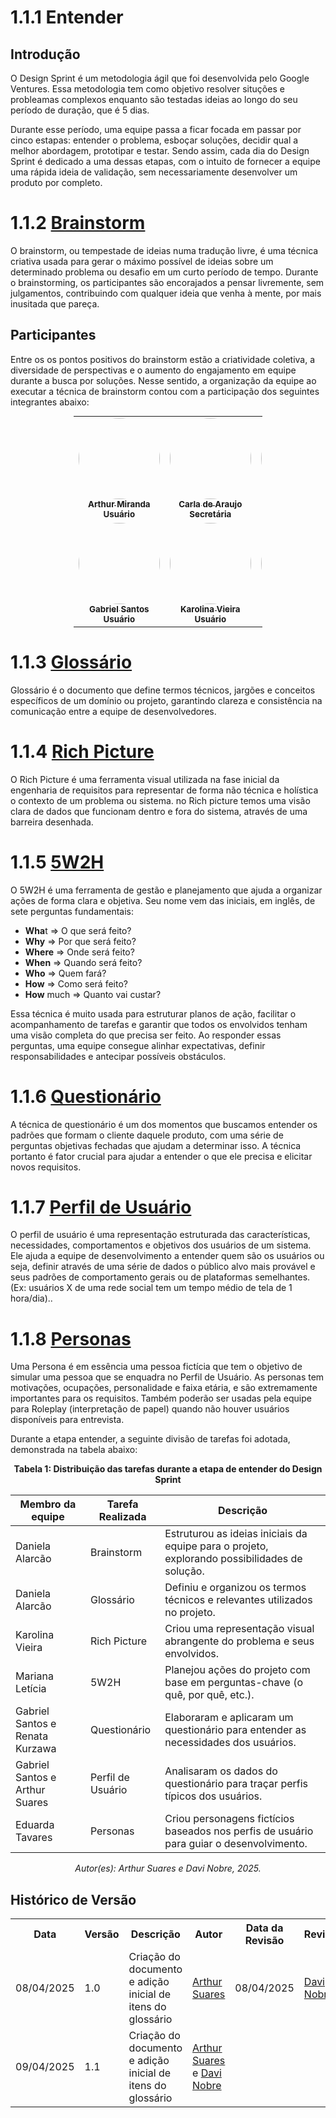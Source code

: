 # 1.1.1 Entender
## Introdução 
O Design Sprint é um metodologia ágil que foi desenvolvida pelo Google Ventures. Essa metodologia tem como objetivo resolver situções e probleamas complexos enquanto são testadas ideias ao longo do seu período de duração, que é 5 dias.

Durante esse período, uma equipe passa a ficar focada em passar por cinco estapas: entender o problema, esboçar soluções, decidir qual a melhor abordagem, prototipar e testar. Sendo assim, cada dia do Design Sprint é dedicado a uma dessas etapas, com o intuito de fornecer a equipe uma rápida ideia de validação, sem necessariamente desenvolver um produto por completo.

# 1.1.2 [ Brainstorm ](Base/1.3.TecnicasElicitacao/1.3.1.Brainstorm.md)
O brainstorm, ou tempestade de ideias numa tradução livre, é uma técnica criativa usada para gerar o máximo possível de ideias sobre um determinado problema ou desafio em um curto período de tempo. Durante o brainstorming, os participantes são encorajados a pensar livremente, sem julgamentos, contribuindo com qualquer ideia que venha à mente, por mais inusitada que pareça.

## Participantes
Entre os os pontos positivos do brainstorm estão a criatividade coletiva, a diversidade de perspectivas e o aumento do engajamento em equipe durante a busca por soluções. Nesse sentido, a organização da equipe ao executar a técnica de brainstorm contou com a participação dos seguintes integrantes abaixo:


<table style="margin: auto; width: 60%; text-align: center;" border="0" cellpadding="10">
  <tr>
    <td>
      <a href="https://github.com/arthur-suares">
        <img style="border-radius: 50%;" src="https://github.com/arthur-suares.png" width="130px;" alt=""/>
        <br /><sub><b>Arthur Miranda</b></sub><br /><sub><b>Usuário</b></sub>
      </a>
    </td>
    <td>
      <a href="https://github.com/ccarlaa">
        <img style="border-radius: 50%;" src="https://github.com/ccarlaa.png" width="130px;" alt=""/>
        <br /><sub><b>Carla de Araujo</b></sub><br /><sub><b>Secretária</b></sub>
      </a>
    </td>
    <td>
      <a href="https://github.com/danialarcao">
        <img style="border-radius: 50%;" src="https://github.com/danialarcao.png" width="130px;" alt=""/>
        <br /><sub><b>Daniela Alarcão</b></sub><br /><sub><b>Usuário</b></sub>
      </a>
    </td>
    <td>
      <a href="https://github.com/Jagaima">
        <img style="border-radius: 50%;" src="https://github.com/Jagaima.png" width="130px;" alt=""/>
        <br /><sub><b>Davi Nobre</b></sub><br /><sub><b>Secretário</b></sub>
      </a>
    </td>
    <td>
      <a href="https://github.com/erteduarda">
        <img style="border-radius: 50%;" src="https://github.com/erteduarda.png" width="130px;" alt=""/>
        <br /><sub><b>Eduarda Tavares</b></sub><br /><sub><b>Usuário</b></sub>
      </a>
    </td>
  </tr>
  <tr>
    <td>
      <a href="https://github.com/GabrielSMonteiro">
        <img style="border-radius: 50%;" src="https://github.com/GabrielSMonteiro.png" width="130px;" alt=""/>
        <br /><sub><b>Gabriel Santos</b></sub><br /><sub><b>Usuário</b></sub>
      </a>
    </td>
    <td>
      <a href="https://github.com/Karolina91">
        <img style="border-radius: 50%;" src="https://github.com/Karolina91.png" width="130px;" alt=""/>
        <br /><sub><b>Karolina Vieira</b></sub><br /><sub><b>Usuário</b></sub>
      </a>
    </td>
    <td>
      <a href="https://github.com/Marianannn">
        <img style="border-radius: 50%;" src="https://github.com/Marianannn.png" width="130px;" alt=""/>
        <br /><sub><b>Mariana Letícia</b></sub><br /><sub><b>Usuário</b></sub>
      </a>
    </td>
    <td>
      <a href="https://github.com/paolaalim">
        <img style="border-radius: 50%;" src="https://github.com/paolaalim.png" width="130px;" alt=""/>
        <br /><sub><b>Paola Rebeca</b></sub><br /><sub><b>Usuário</b></sub>
      </a>
    </td>
    <td>
      <a href="https://github.com/RenataKurzawa">
        <img style="border-radius: 50%;" src="https://github.com/RenataKurzawa.png" width="130px;" alt=""/>
        <br /><sub><b>Renata Kurzawa</b></sub><br /><sub><b>Moderadora</b></sub>
      </a>
    </td>
  </tr>
</table>





# 1.1.3 [ Glossário ](Base/1.2.ArtefatosGeneralistas/1.2.1.Glossario.md)

Glossário é o documento que define termos técnicos, jargões e conceitos específicos de um domínio ou projeto, garantindo clareza e consistência na comunicação entre a equipe de desenvolvedores. 

# 1.1.4 [ Rich Picture ](Base/1.2.ArtefatosGeneralistas/1.2.3.RichPicture.md)

O Rich Picture é uma ferramenta visual utilizada na fase inicial da engenharia de requisitos para representar de forma não técnica e holística o contexto de um problema ou sistema. no Rich picture temos uma visão clara de dados que funcionam dentro e fora do sistema, através de uma barreira desenhada. 

# 1.1.5 [ 5W2H ](Base/1.2.ArtefatosGeneralistas/1.2.2.5W2H.md)
O 5W2H é uma ferramenta de gestão e planejamento que ajuda a organizar ações de forma clara e objetiva. Seu nome vem das iniciais, em inglês, de sete perguntas fundamentais: 
- **Wha**t ⇒ O que será feito?
- **Why** ⇒ Por que será feito?
- **Where** ⇒ Onde será feito?
- **When** ⇒ Quando será feito?
- **Who** ⇒ Quem fará?
- **How** ⇒ Como será feito?
- **How** much ⇒ Quanto vai custar?

Essa técnica é muito usada para estruturar planos de ação, facilitar o acompanhamento de tarefas e garantir que todos os envolvidos tenham uma visão completa do que precisa ser feito. Ao responder essas perguntas, uma equipe consegue alinhar expectativas, definir responsabilidades e antecipar possíveis obstáculos.

# 1.1.6 [ Questionário ](Base/1.3.TecnicasElicitacao/1.3.2.Questionario.md)


A técnica de questionário é um dos momentos que buscamos entender os padrões que formam o cliente daquele produto, com uma série de perguntas objetivas fechadas que ajudam a determinar isso. A técnica portanto é fator crucial para ajudar a entender o que ele precisa e elicitar novos requisitos.

# 1.1.7 [ Perfil de Usuário ](Base/1.2.ArtefatosGeneralistas/1.2.6.PerfilUsuario.md)

O perfil de usuário é uma representação estruturada das características, necessidades, comportamentos e objetivos dos usuários de um sistema. Ele ajuda a equipe de desenvolvimento a entender quem são os usuários ou seja, definir através de uma série de dados o público alvo mais provável e seus padrões de comportamento gerais ou de plataformas semelhantes. (Ex: usuários X de uma rede social tem um tempo médio de tela de 1 hora/dia)..

# 1.1.8 [ Personas ](Base/1.2.ArtefatosGeneralistas/1.2.7.Personas.md)

Uma Persona é em essência uma pessoa fictícia que tem o objetivo de simular uma pessoa que se enquadra no Perfil de Usuário. As personas tem motivações, ocupações, personalidade e faixa etária, e são extremamente importantes para os requisitos. Também poderão ser usadas pela equipe para Roleplay (interpretação de papel) quando não houver usuários disponíveis para entrevista. 

Durante a etapa entender, a seguinte divisão de tarefas foi adotada, demonstrada na tabela abaixo:
<p align="center"><strong>Tabela 1: Distribuição das tarefas durante a etapa de entender do Design Sprint</strong></p>


| Membro da equipe | Tarefa Realizada | Descrição |
|------------------|------------------|-----------|
| Daniela Alarcão  | Brainstorm       | Estruturou as ideias iniciais da equipe para o projeto, explorando possibilidades de solução.|
| Daniela Alarcão  | Glossário        | Definiu e organizou os termos técnicos e relevantes utilizados no projeto.|
| Karolina Vieira  | Rich Picture     | Criou uma representação visual abrangente do problema e seus envolvidos. |
| Mariana Letícia  | 5W2H             | Planejou ações do projeto com base em perguntas-chave (o quê, por quê, etc.).|
| Gabriel Santos e Renata Kurzawa | Questionário| Elaboraram e aplicaram um questionário para entender as necessidades dos usuários. |
| Gabriel Santos e Arthur Suares | Perfil de Usuário| Analisaram os dados do questionário para traçar perfis típicos dos usuários. |
| Eduarda Tavares  | Personas         |  Criou personagens fictícios baseados nos perfis de usuário para guiar o desenvolvimento.|

<p align="center"><em>Autor(es): Arthur Suares e Davi Nobre, 2025.</em></p>

## Histórico de Versão

<div align="center">
    <table>
        <tr>
            <th>Data</th>
            <th>Versão</th>
            <th>Descrição</th>
            <th>Autor</th>
            <th>Data da Revisão</th>
            <th>Revisor</th>
        </tr>
        <tr>
            <td>08/04/2025</td>
            <td>1.0</td>
            <td>Criação do documento e adição inicial de itens do glossário</td>
            <td><a href="https://github.com/arthur-suares">Arthur Suares</a></td>
            <td>08/04/2025</td>
            <td><a href="https://github.com/Jagaima">Davi Nobre </a></td>
        </tr>
        <tr>
            <td>09/04/2025</td>
            <td>1.1</td>
            <td>Criação do documento e adição inicial de itens do glossário</td>
            <td>
            <a href="https://github.com/arthur-suares">Arthur Suares</a> e
            <a href="https://github.com/Jagaima">Davi Nobre</a></td>
            <td></td>
            <td><a</a></td>
        </tr>
    </table>
</div>